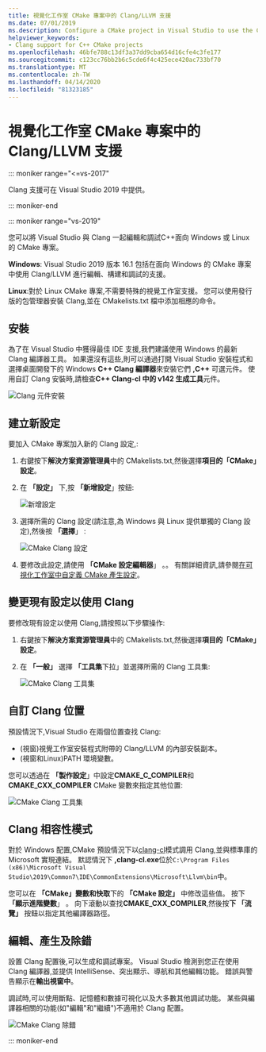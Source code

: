 ```yaml
---
title: 視覺化工作室 CMake 專案中的 Clang/LLVM 支援
ms.date: 07/01/2019
ms.description: Configure a CMake project in Visual Studio to use the Clang/LLVM toolchain.
helpviewer_keywords:
- Clang support for C++ CMake projects
ms.openlocfilehash: 46bfe788c13df3a37dd9cba654d16cfe4c3fe177
ms.sourcegitcommit: c123cc76bb2b6c5cde6f4c425ece420ac733bf70
ms.translationtype: MT
ms.contentlocale: zh-TW
ms.lasthandoff: 04/14/2020
ms.locfileid: "81323185"
---
```

# <a name="clangllvm-support-in-visual-studio-cmake-projects"></a>視覺化工作室 CMake 專案中的 Clang/LLVM 支援

::: moniker range="<=vs-2017"

Clang 支援可在 Visual Studio 2019 中提供。

::: moniker-end

::: moniker range="vs-2019"

您可以將 Visual Studio 與 Clang 一起編輯和調試C++面向 Windows 或 Linux 的 CMake 專案。

**Windows**: Visual Studio 2019 版本 16.1 包括在面向 Windows 的 CMake 專案中使用 Clang/LLVM 進行編輯、構建和調試的支援。

**Linux**:對於 Linux CMake 專案,不需要特殊的視覺工作室支援。 您可以使用發行版的包管理器安裝 Clang,並在 CMakelists.txt 檔中添加相應的命令。

## <a name="install"></a>安裝

為了在 Visual Studio 中獲得最佳 IDE 支援,我們建議使用 Windows 的最新 Clang 編譯器工具。 如果還沒有這些,則可以通過打開 Visual Studio 安裝程式和選擇桌面開發下的 Windows **C++ Clang 編譯器**來安裝它們 **,C++** 可選元件。 使用自訂 Clang 安裝時,請檢查**C++ Clang-cl 中的 v142 生成工具**元件。

![Clang 元件安裝](media/clang-install-vs2019.png)

## <a name="create-a-new-configuration"></a>建立新設定

要加入 CMake 專案加入新的 Clang 設定,:

1. 右鍵按下**解決方案資源管理員**中的 CMakelists.txt,然後選擇**項目的「CMake」設定**。

1. 在 **「設定」** 下,按 **「新增設定**」按鈕:

   ![新增設定](media/cmake-add-config-icon.png)

1. 選擇所需的 Clang 設定(請注意,為 Windows 與 Linux 提供單獨的 Clang 設定),然後按 **「選擇**」 :

   ![CMake Clang 設定](media/cmake-clang-configuration.png)

1. 要修改此設定,請使用 **「CMake 設定編輯器**」 。。 有關詳細資訊,請參閱[在可視化工作室中自定義 CMake 產生設定](customize-cmake-settings.md)。

## <a name="modify-an-existing-configuration-to-use-clang"></a>變更現有設定以使用 Clang

要修改現有設定以使用 Clang,請按照以下步驟操作:

1. 右鍵按下**解決方案資源管理員**中的 CMakelists.txt,然後選擇**項目的「CMake」設定**。

1. 在 **「一般」** 選擇 **「工具集**下拉」並選擇所需的 Clang 工具集:

   ![CMake Clang 工具集](media/cmake-clang-toolset.png)

## <a name="custom-clang-locations"></a>自訂 Clang 位置

預設情況下,Visual Studio 在兩個位置查找 Clang:

- (視窗)視覺工作室安裝程式附帶的 Clang/LLVM 的內部安裝副本。
- (視窗和Linux)PATH 環境變數。

您可以透過在 **「製作設定**」中設定**CMAKE_C_COMPILER**和**CMAKE_CXX_COMPILER** CMake 變數來指定其他位置:

![CMake Clang 工具集](media/clang-location-cmake.png)

## <a name="clang-compatibility-modes"></a>Clang 相容性模式

對於 Windows 配置,CMake 預設情況下以[clang-cl](https://llvm.org/devmtg/2014-04/PDFs/Talks/clang-cl.pdf)模式調用 Clang,並與標準庫的 Microsoft 實現連結。 默認情況下 **,clang-cl.exe**位於`C:\Program Files (x86)\Microsoft Visual Studio\2019\Common7\IDE\CommonExtensions\Microsoft\Llvm\bin`中。

您可以在 **「CMake」變數和快取**下的 **「CMake 設定」** 中修改這些值。 按下 **「顯示進階變數**」 。 向下滾動以查找**CMAKE_CXX_COMPILER**,然後按**下 「流覽」** 按鈕以指定其他編譯器路徑。

## <a name="edit-build-and-debug"></a>編輯、產生及除錯

設置 Clang 配置後,可以生成和調試專案。 Visual Studio 檢測到您正在使用 Clang 編譯器,並提供 IntelliSense、突出顯示、導航和其他編輯功能。 錯誤與警告顯示在**輸出視窗中**。

調試時,可以使用斷點、記憶體和數據可視化以及大多數其他調試功能。 某些與編譯器相關的功能(如"編輯"和"繼續")不適用於 Clang 配置。

![CMake Clang 除錯](media/clang-debug-visualize.png)

::: moniker-end
